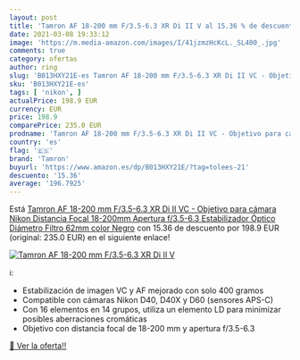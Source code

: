 ```yaml
---
layout: post
title: 'Tamron AF 18-200 mm F/3.5-6.3 XR Di II V al 15.36 % de descuento'
date: 2021-03-08 19:33:12
image: 'https://m.media-amazon.com/images/I/41jzmzHcKcL._SL400_.jpg'
comments: true
category: ofertas
author: ring
slug: 'B013HXY21E-es Tamron AF 18-200 mm F/3.5-6.3 XR Di II VC - Objetivo para...'
sku: 'B013HXY21E-es'
tags: [ 'nikon', ]
actualPrice: 198.9 EUR
currency: EUR
price: 198.9
comparePrice: 235.0 EUR
prodname: 'Tamron AF 18-200 mm F/3.5-6.3 XR Di II VC - Objetivo para cámara Nikon  Distancia Focal 18-200mm  Apertura f/3.5-6.3  Estabilizador Óptico  Diámetro Filtro 62mm  color Negro'
country: 'es'
flag: '🇪🇸'
brand: 'Tamron'
buyurl: 'https://www.amazon.es/dp/B013HXY21E/?tag=tolees-21'
descuento: '15.36'
average: '196.7925'
---
```


Está [Tamron AF 18-200 mm F/3.5-6.3 XR Di II VC - Objetivo para cámara Nikon  Distancia Focal 18-200mm  Apertura f/3.5-6.3  Estabilizador Óptico  Diámetro Filtro 62mm  color Negro](https://www.amazon.es/dp/B013HXY21E/?tag=tolees-21) con 15.36 de descuento por 198.9 EUR (original: 235.0 EUR) en el siguiente enlace!

[![Tamron AF 18-200 mm F/3.5-6.3 XR Di II V](https://m.media-amazon.com/images/I/41jzmzHcKcL._SL400_.jpg)](https://www.amazon.es/dp/B013HXY21E/?tag=tolees-21)

ℹ️:

- Estabilización de imagen VC y AF mejorado con solo 400 gramos
- Compatible con cámaras Nikon D40, D40X y D60 (sensores APS-C)
- Con 16 elementos en 14 grupos, utiliza un elemento LD para minimizar posibles aberraciones cromáticas
- Objetivo con distancia focal de 18-200 mm y apertura f/3.5-6.3

[🛒 Ver la oferta!!](https://www.amazon.es/dp/B013HXY21E/?tag=tolees-21)
